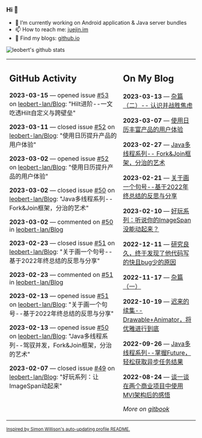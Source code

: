 ### Hi 👋

<!--
**leobert-lan/leobert-lan** is a ✨ _special_ ✨ repository because its `README.md` (this file) appears on your GitHub profile.

Here are some ideas to get you started:

- 🔭 I’m currently working on ...
- 🌱 I’m currently learning ...
- 👯 I’m looking to collaborate on ...
- 🤔 I’m looking for help with ...
- 💬 Ask me about ...
- 📫 How to reach me: ...
- 😄 Pronouns: ...
- ⚡ Fun fact: ...
-->

- 🔭 I’m currently working on Android application & Java server bundles
- 📫 How to reach me: [juejin.im](https://juejin.cn/user/2066737589654327)
- 👀 Find my blogs: [github.io](https://leobert-lan.github.io/)


![leobert's github stats](https://github-readme-stats.vercel.app/api?username=leobert-lan&show_icons=true&count_private=true)

<table><tr><td valign="top" width="60%">

## GitHub Activity
<!-- githubActivity starts -->
**2023-03-15** — opened issue [#53](https://github.com/leobert-lan/Blog/issues/53) on [leobert-lan/Blog](https://github.com/leobert-lan/Blog): "Hilt进阶--一文吃透Hilt自定义与跨壁垒"

**2023-03-11** — closed issue [#52](https://github.com/leobert-lan/Blog/issues/52) on [leobert-lan/Blog](https://github.com/leobert-lan/Blog): "使用日历提升产品的用户体验"

**2023-03-02** — opened issue [#52](https://github.com/leobert-lan/Blog/issues/52) on [leobert-lan/Blog](https://github.com/leobert-lan/Blog): "使用日历提升产品的用户体验"

**2023-03-02** — closed issue [#50](https://github.com/leobert-lan/Blog/issues/50) on [leobert-lan/Blog](https://github.com/leobert-lan/Blog): "Java多线程系列--Fork&Join框架，分治的艺术"

**2023-03-02** — commented on [#50](https://github.com/leobert-lan/Blog/issues/50#issuecomment-1451329548) in [leobert-lan/Blog](https://github.com/leobert-lan/Blog)

**2023-02-23** — closed issue [#51](https://github.com/leobert-lan/Blog/issues/51) on [leobert-lan/Blog](https://github.com/leobert-lan/Blog): "关于画一个句号--基于2022年终总结的反思与分享"

**2023-02-23** — commented on [#51](https://github.com/leobert-lan/Blog/issues/51#issuecomment-1441227602) in [leobert-lan/Blog](https://github.com/leobert-lan/Blog)

**2023-02-13** — opened issue [#51](https://github.com/leobert-lan/Blog/issues/51) on [leobert-lan/Blog](https://github.com/leobert-lan/Blog): "关于画一个句号--基于2022年终总结的反思与分享"

**2023-02-13** — opened issue [#50](https://github.com/leobert-lan/Blog/issues/50) on [leobert-lan/Blog](https://github.com/leobert-lan/Blog): "Java多线程系列--驾驭并发，Fork&Join框架，分治的艺术"

**2023-02-07** — closed issue [#49](https://github.com/leobert-lan/Blog/issues/49) on [leobert-lan/Blog](https://github.com/leobert-lan/Blog): "好玩系列：让ImageSpan动起来"
<!-- githubActivity ends -->
</td><td valign="top" width="40%">

## On My Blog
<!-- blog starts -->
**2023-03-13** — [杂篇（二）-- 认识并战胜焦虑](https://juejin.cn/post/7209906063418949693)

**2023-03-07** — [使用日历丰富产品的用户体验](https://juejin.cn/post/7207648496978657341)

**2023-02-27** — [Java多线程系列-- Fork&Join框架，分治的艺术](https://juejin.cn/post/7204782377348726840)

**2023-02-21** — [关于画一个句号--基于2022年终总结的反思与分享](https://juejin.cn/post/7202445722971537465)

**2023-02-10** — [好玩系列：听说你的ImageSpan没能动起来？](https://juejin.cn/post/7197010875398635580)

**2022-12-11** — [研究良久，终于发现了他代码写的快且bug少的原因](https://juejin.cn/post/7175772997582585917)

**2022-11-17** — [杂篇（一）](https://juejin.cn/post/7166899226260013093)

**2022-10-19** — [迟来的续集--Drawable+Animator，将优雅进行到底](https://juejin.cn/post/7155690991721119781)

**2022-09-26** — [Java多线程系列--掌握Future，轻松获取异步任务结果](https://juejin.cn/post/7147552484213719076)

**2022-08-24** — [谈一谈在两个商业项目中使用MVI架构后的感悟](https://juejin.cn/post/7135328592673636359)
<!-- blog ends -->
_More on [gitbook](https://leobert-lan.github.io/)_
</td></tr></table>

<sub><a href="https://simonwillison.net/2020/Jul/10/self-updating-profile-readme/">Inspired by Simon Willison's auto-updating profile README.</a></sub>